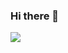 ### Hi there 👋

<a href="https://github.com/anuraghazra/github-readme-stats">
  <img align="left" src="https://github-readme-stats.vercel.app/api?username=HalidOdat&count_private=true&show_icons=true&theme=github_dark" />
</a>

